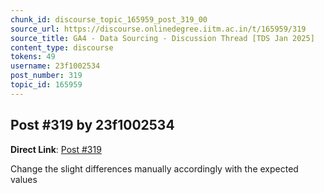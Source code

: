 ```yaml
---
chunk_id: discourse_topic_165959_post_319_00
source_url: https://discourse.onlinedegree.iitm.ac.in/t/165959/319
source_title: GA4 - Data Sourcing - Discussion Thread [TDS Jan 2025]
content_type: discourse
tokens: 49
username: 23f1002534
post_number: 319
topic_id: 165959
---
```


## Post #319 by 23f1002534

**Direct Link**: [Post #319](https://discourse.onlinedegree.iitm.ac.in/t/165959/319)

Change the slight differences manually accordingly with the expected values
